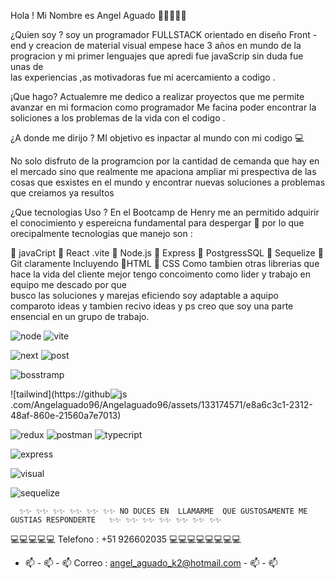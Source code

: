 Hola ! Mi Nombre es  Angel Aguado 👋👋👋👋👋

¿Quien  soy  ?
soy  un  programador  FULLSTACK orientado en diseño  Front -end y creacion  de material visual empese hace
3 años en mundo de  la  progracion y  mi primer  lenguajes que apredi fue  javaScrip  sin duda fue  unas de  
las experiencias  ,as  motivadoras  fue mi  acercamiento  a  codigo .

 ¡Que hago?
  Actualemre  me dedico a   realizar  proyectos  que  me permite  avanzar en    mi formacion  como  programador
  Me facina poder encontrar la soliciones a los problemas de  la  vida  con el  codigo .


  ¿A donde  me dirijo ?
  MI objetivo es  inpactar  al  mundo con  mi  codigo 💻

  No solo  disfruto  de la programcion   por  la   cantidad de  cemanda  que hay  en el mercado  sino  que realmente 
  me apaciona  ampliar  mi  prespectiva  de las cosas  que esxistes  en el mundo  y encontrar nuevas  soluciones  a  problemas
  que  creiamos  ya resultos

  ¿Que tecnologias Uso ?
   En  el  Bootcamp de  Henry me  an  permitido  adquirir  el conocimiento  y espereicna  fundamental  para  despergar 🚀 por lo que  
   orecipalmente  tecnologias  que  manejo son  :

   🚀 javaCript
    🚀 React .vite 
    🚀 Node.js
    🚀 Express 
    🚀 PostgressSQL
    🚀 Sequelize 
    🚀 Git 
    claramente  Incluyendo
    🚀HTML 
    🚀 CSS 
    Como tambien  otras librerias que  hace  la vida del  cliente  mejor  tengo concoimento  como  lider y trabajo en equipo  me descado por que  
    busco  las  soluciones  y marejas eficiendo  soy adaptable  a  aquipo comparoto  ideas  y tambien recivo  ideas  y  ps  creo que soy  una 
    parte ensencial en  un  grupo de  trabajo.
    
![node](https://github.com/Angelaguado96/Angelaguado96/assets/133174571/a8ecf277-2ee7-4587-89b2-1ecfe9c55c1c)
![vite](https://github.com/Angelaguado96/Angelaguado96/assets/133174571/ed5b86a8-bc65-4212-a4a2-f23de25f3366)

![next](https://github.com/Angelaguado96/Angelaguado96/assets/133174571/18381ff9-1e14-41e9-8d8e-e0dcf621a8aa)
![post](https://github.com/Angelaguado96/Angelaguado96/assets/133174571/78835ab9-984a-4f9f-ac58-e4fa3ff9498a)

![bosstramp](https://github.com/Angelaguado96/Angelaguado96/assets/133174571/414ebd64-fcec-4351-858b-050973950151)

![tailwind](https://github![js](https://github.com/Angelaguado96/Angelaguado96/assets/133174571/300368c7-8c89-493e-8df6-762be1e6b588)
.com/Angelaguado96/Angelaguado96/assets/133174571/e8a6c3c1-2312-48af-860e-21560a7e7013)

![redux](https://github.com/Angelaguado96/Angelaguado96/assets/133174571/cbfb0d5c-21c8-4887-97fd-6ab50dd9ae30)
![postman](https://github.com/Angelaguado96/Angelaguado96/assets/133174571/77687e47-677f-4f01-b0b1-16c94468b329)
![typecript](https://github.com/Angelaguado96/Angelaguado96/assets/133174571/31226039-cf20-45c9-9d95-6332f291fbf0)

![express](https://github.com/Angelaguado96/Angelaguado96/assets/133174571/ea16364c-4111-4513-b5f4-25c5a9529e8d)

![visual](https://github.com/Angelaguado96/Angelaguado96/assets/133174571/727c2516-0b2c-4a48-8e06-dbcc3b3d9679)



![sequelize](https://github.com/Angelaguado96/Angelaguado96/assets/133174571/a840231e-0a5d-406f-ba75-c304081933e2)

      ✨✨ ✨✨ ✨✨ ✨✨ ✨✨ ✨✨ NO DUCES EN  LLAMARME  QUE GUSTOSAMENTE ME  GUSTIAS RESPONDERTE   ✨✨ ✨✨ ✨✨ ✨✨ ✨✨ ✨✨ ✨✨ 
  💻💻💻💻💻 Telefono : +51 926602035 💻💻💻💻💻💻💻💻
 - 📫 - 📫 - 📫 Correo : angel_aguado_k2@hotmail.com   - 📫 - 📫
